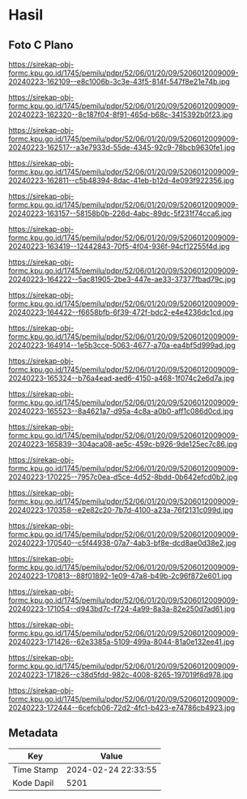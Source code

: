 # Hasil

## Foto C Plano

https://sirekap-obj-formc.kpu.go.id/1745/pemilu/pdpr/52/06/01/20/09/5206012009009-20240223-162109--e8c1006b-3c3e-43f5-814f-547f8e21e74b.jpg

https://sirekap-obj-formc.kpu.go.id/1745/pemilu/pdpr/52/06/01/20/09/5206012009009-20240223-162320--8c187f04-8f91-465d-b68c-3415392b0f23.jpg

https://sirekap-obj-formc.kpu.go.id/1745/pemilu/pdpr/52/06/01/20/09/5206012009009-20240223-162517--a3e7933d-55de-4345-92c9-78bcb9630fe1.jpg

https://sirekap-obj-formc.kpu.go.id/1745/pemilu/pdpr/52/06/01/20/09/5206012009009-20240223-162811--c5b48394-8dac-41eb-b12d-4e093f922356.jpg

https://sirekap-obj-formc.kpu.go.id/1745/pemilu/pdpr/52/06/01/20/09/5206012009009-20240223-163157--58158b0b-226d-4abc-89dc-5f231f74cca6.jpg

https://sirekap-obj-formc.kpu.go.id/1745/pemilu/pdpr/52/06/01/20/09/5206012009009-20240223-163419--12442843-70f5-4f04-936f-94cf12255f4d.jpg

https://sirekap-obj-formc.kpu.go.id/1745/pemilu/pdpr/52/06/01/20/09/5206012009009-20240223-164222--5ac81905-2be3-447e-ae33-37377fbad79c.jpg

https://sirekap-obj-formc.kpu.go.id/1745/pemilu/pdpr/52/06/01/20/09/5206012009009-20240223-164422--f6658bfb-6f39-472f-bdc2-e4e4236dc1cd.jpg

https://sirekap-obj-formc.kpu.go.id/1745/pemilu/pdpr/52/06/01/20/09/5206012009009-20240223-164914--1e5b3cce-5063-4677-a70a-ea4bf5d999ad.jpg

https://sirekap-obj-formc.kpu.go.id/1745/pemilu/pdpr/52/06/01/20/09/5206012009009-20240223-165324--b76a4ead-aed6-4150-a468-1f074c2e6d7a.jpg

https://sirekap-obj-formc.kpu.go.id/1745/pemilu/pdpr/52/06/01/20/09/5206012009009-20240223-165523--8a4621a7-d95a-4c8a-a0b0-aff1c086d0cd.jpg

https://sirekap-obj-formc.kpu.go.id/1745/pemilu/pdpr/52/06/01/20/09/5206012009009-20240223-165839--304aca08-ae5c-459c-b926-9de125ec7c86.jpg

https://sirekap-obj-formc.kpu.go.id/1745/pemilu/pdpr/52/06/01/20/09/5206012009009-20240223-170225--7957c0ea-d5ce-4d52-8bdd-0b642efcd0b2.jpg

https://sirekap-obj-formc.kpu.go.id/1745/pemilu/pdpr/52/06/01/20/09/5206012009009-20240223-170358--e2e82c20-7b7d-4100-a23a-76f2131c099d.jpg

https://sirekap-obj-formc.kpu.go.id/1745/pemilu/pdpr/52/06/01/20/09/5206012009009-20240223-170540--c5f44938-07a7-4ab3-bf8e-dcd8ae0d38e2.jpg

https://sirekap-obj-formc.kpu.go.id/1745/pemilu/pdpr/52/06/01/20/09/5206012009009-20240223-170813--88f01892-1e09-47a8-b49b-2c96f872e601.jpg

https://sirekap-obj-formc.kpu.go.id/1745/pemilu/pdpr/52/06/01/20/09/5206012009009-20240223-171054--d943bd7c-f724-4a99-8a3a-82e250d7ad61.jpg

https://sirekap-obj-formc.kpu.go.id/1745/pemilu/pdpr/52/06/01/20/09/5206012009009-20240223-171426--62e3385a-5109-499a-8044-81a0e132ee41.jpg

https://sirekap-obj-formc.kpu.go.id/1745/pemilu/pdpr/52/06/01/20/09/5206012009009-20240223-171826--c38d5fdd-982c-4008-8265-197019f6d978.jpg

https://sirekap-obj-formc.kpu.go.id/1745/pemilu/pdpr/52/06/01/20/09/5206012009009-20240223-172444--6cefcb06-72d2-4fc1-b423-e74786cb4923.jpg


## Metadata

| Key        | Value               |
| ---------- | ------------------- |
| Time Stamp | 2024-02-24 22:33:55 |
| Kode Dapil | 5201                |



